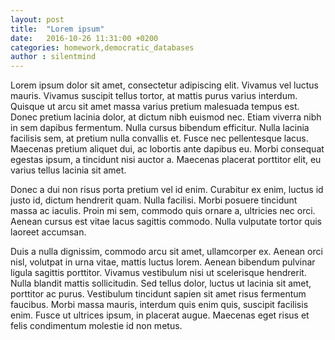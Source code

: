 ```yaml
---
layout: post
title:  "Lorem ipsum"
date:   2016-10-26 11:31:00 +0200
categories: homework,democratic_databases
author : silentmind
---
```


 Lorem ipsum dolor sit amet, consectetur adipiscing elit. Vivamus vel luctus mauris. Vivamus suscipit tellus tortor, at mattis purus varius interdum. Quisque ut arcu sit amet massa varius pretium malesuada tempus est. Donec pretium lacinia dolor, at dictum nibh euismod nec. Etiam viverra nibh in sem dapibus fermentum. Nulla cursus bibendum efficitur. Nulla lacinia facilisis sem, at pretium nulla convallis et. Fusce nec pellentesque lacus. Maecenas pretium aliquet dui, ac lobortis ante dapibus eu. Morbi consequat egestas ipsum, a tincidunt nisi auctor a. Maecenas placerat porttitor elit, eu varius tellus lacinia sit amet.

Donec a dui non risus porta pretium vel id enim. Curabitur ex enim, luctus id justo id, dictum hendrerit quam. Nulla facilisi. Morbi posuere tincidunt massa ac iaculis. Proin mi sem, commodo quis ornare a, ultricies nec orci. Aenean cursus est vitae lacus sagittis commodo. Nulla vulputate tortor quis laoreet accumsan.

Duis a nulla dignissim, commodo arcu sit amet, ullamcorper ex. Aenean orci nisl, volutpat in urna vitae, mattis luctus lorem. Aenean bibendum pulvinar ligula sagittis porttitor. Vivamus vestibulum nisi ut scelerisque hendrerit. Nulla blandit mattis sollicitudin. Sed tellus dolor, luctus ut lacinia sit amet, porttitor ac purus. Vestibulum tincidunt sapien sit amet risus fermentum faucibus. Morbi massa mauris, interdum quis enim quis, suscipit facilisis enim. Fusce ut ultrices ipsum, in placerat augue. Maecenas eget risus et felis condimentum molestie id non metus.
